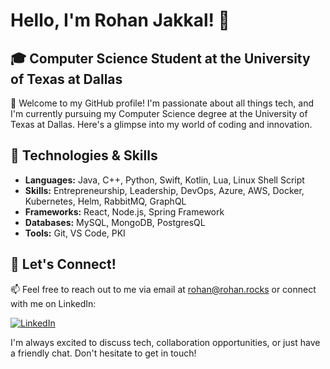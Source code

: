 # Hello, I'm Rohan Jakkal! 👋

## 🎓 Computer Science Student at the University of Texas at Dallas

🌟 Welcome to my GitHub profile! I'm passionate about all things tech, and I'm currently pursuing my Computer Science degree at the University of Texas at Dallas. Here's a glimpse into my world of coding and innovation.

## 💼 Technologies & Skills

- **Languages:** Java, C++, Python, Swift, Kotlin, Lua, Linux Shell Script
- **Skills:** Entrepreneurship, Leadership, DevOps, Azure, AWS, Docker, Kubernetes, Helm, RabbitMQ, GraphQL
- **Frameworks:** React, Node.js, Spring Framework
- **Databases:** MySQL, MongoDB, PostgresQL
- **Tools:** Git, VS Code, PKI

## 🤝 Let's Connect!

📫 Feel free to reach out to me via email at rohan@rohan.rocks or connect with me on LinkedIn:

[![LinkedIn](https://img.shields.io/badge/LinkedIn-Connect-blue)](https://www.linkedin.com/in/rohan-jakkal/)

I'm always excited to discuss tech, collaboration opportunities, or just have a friendly chat. Don't hesitate to get in touch!
